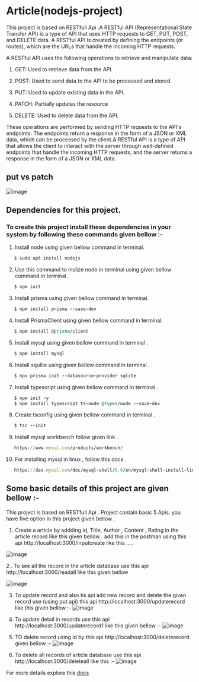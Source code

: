 # Article(nodejs-project)
This project is based on RESTfull Api .A RESTful API (Representational State Transfer API) is a type of API that uses HTTP requests to GET, PUT, POST, and DELETE data. A RESTful API is created by defining the endpoints (or routes), which are the URLs that handle the incoming HTTP requests.

A RESTful API uses the following operations to retrieve and manipulate data:

1) GET: Used to retrieve data from the API.

2) POST: Used to send data to the API to be processed and stored.

3) PUT: Used to update existing data in the API.

4) PATCH: Partially updates the resource

5) DELETE: Used to delete data from the API.

These operations are performed by sending HTTP requests to the API's endpoints. The endpoints return a response in the form of a JSON or XML data, which can be processed by the client.A RESTful API is a type of API that allows the client to interact with the server through well-defined endpoints that handle the incoming HTTP requests, and the server returns a response in the form of a JSON or XML data. 

## put vs patch 
![image](https://user-images.githubusercontent.com/116658648/218280799-3fc11ca1-30ab-4468-8de4-caa1081fe73a.png)

## Dependencies for this project.

### To create this project install these dependencies in your system by following these commands given bellow :-
1. Install node using given bellow command in terminal.
```ruby
   $ sudo apt install nodejs
```

2. Use this command to inslize node in terminal using given bellow command in terminal.
```ruby 
   $ npm init 
```

3. Install prisma using given bellow command in terminal.
```ruby 
   $ npm install prisma --save-dev
```

4. Install PrismaClient using given bellow command in terminal.
```ruby 
   $ npm install @prisma/client
```

5. Install mysql using given bellow command in terminal .
```ruby 
   $ npm install mysql
```

6. Install squlite using given bellow command in terminal .
```ruby 
   $ npx prisma init --datasource-provider sqlite
```

7. Install typescript using given bellow command in terminal .
```ruby 
   $ npm init -y
   $ npm install typescript ts-node @types/node --save-dev
 ```
 8. Create tsconfig using given bellow command in terminal .
 ```ruby
    $ tsc --init
 ```
 
 9. Install mysql workbench follow given link .
 ```ruby
    https://www.mysql.com/products/workbench/
 ```
 
 10. For installing mysql in linux , follow this docs .
 ```ruby
    https://dev.mysql.com/doc/mysql-shell/8.0/en/mysql-shell-install-linux-quick.html
 ```

## Some basic details of this project are given bellow :-
 This project  is based on RESTfull Api . Project contain basic 5 Apis. you have five option in this project given bellow .
1. Create a article by addding id, Title, Author , Content , Rating in the  article record like this given bellow . add this in the       postman using this api http://localhost:3000/inputcreate  like this .....
 
 ![image](https://user-images.githubusercontent.com/116658648/205229977-b709b124-a885-4ed7-87d0-fb7f2de32595.png)

2 . To see all the record in the article database use this api http://localhost:3000/readall like this given bellow 

 ![image](https://user-images.githubusercontent.com/116658648/205230418-f67a2e64-4ea3-46c4-a86a-10a0d58eb208.png)

3.  To update record and also tis api add new record and delete the given record use (using put api) this api                http://localhost:3000/updaterecord like this given bellow :-
 ![image](https://user-images.githubusercontent.com/116658648/205230972-2a2ff931-cb32-4033-818b-a8329783de24.png)

4.  To update detail in records use this api http://localhost:3000/updaterecord1 like this given bellow :- 
 ![image](https://user-images.githubusercontent.com/116658648/205231664-9e622839-c545-489c-9ddd-5be79eae3e55.png)
 
5.  TO delete record using id by this api http://localhost:3000/deleterecord given bellow :- 
 ![image](https://user-images.githubusercontent.com/116658648/205232277-18c97934-257c-4f52-bdc0-7f56350446c4.png)
 
6.  To delete all records of article database use this api http://localhost:3000/deleteall like this :- 
 ![image](https://user-images.githubusercontent.com/116658648/205233174-46e8a2fe-2a07-4d30-8557-2de25e698da2.png)
 
For more details explore this  [docs]( https://www.tutorialspoint.com/nodejs/nodejs_restful_api.htm ) 
